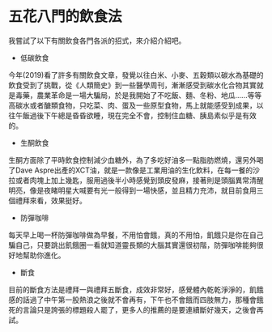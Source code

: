 # 五花八門的飲食法

我嘗試了以下有關飲食各門各派的招式，來介紹介紹吧。

* 低碳飲食

今年(2019)看了許多有關飲食文章，發覺以往白米、小麥、五穀類以碳水為基礎的飲食受到了挑戰，從《人類簡史》到一些醫學周刊，漸漸感受到碳水化合物其實就是毒藥，農業革命是一場大騙局，於是我開始了不吃飯、麵、冬粉、地瓜......等等高碳水或者醣類食物，只吃菜、肉、蛋及一些原型食物，馬上就能感受到成果，以往午飯過後下午總是昏昏欲睡，現在完全不會，控制住血糖、胰島素似乎是有效的。

* 生酮飲食

生酮方面除了平時飲食控制減少血糖外，為了多吃好油多一點脂肪燃燒，還另外喝了Dave Aspre出產的XCT油，就是一款像是工業用油的生化飲料，在每一餐的沙拉或者肉塊上加上幾匙，服用過後半小時感覺到頭皮發麻，接著則是頭腦異常清醒明亮，像是夜睹明星大喊要有光一般得到一場快感，並且精力充沛，就目前食用三個禮拜來看，效果挺好。

* 防彈咖啡

每天早上喝一杯防彈咖啡做為早餐，不用怕會餓，真的不用怕，飢餓只是你在自己騙自己，只要跳出飢餓圈一看就知道靈長類的大腦其實還很初階，防彈咖啡能夠很好地幫助你進化。

* 斷食

目前的斷食方法是禮拜一與禮拜五斷食，成效非常好，感覺體內乾乾淨淨的，飢餓感的話過了中午第一股熱浪之後就不會再有，下午也不會餓而四肢無力，那種會餓死的言論只是誇張的標題殺人罷了，更多人的推薦的是要連續斷好幾天，之後會再試。

